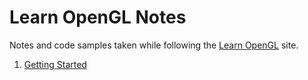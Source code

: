 # Learn OpenGL Notes

Notes and code samples taken while following the [Learn OpenGL](https://learnopengl.com) site.

1. [Getting Started](1_GettingStarted/Readme.md)
